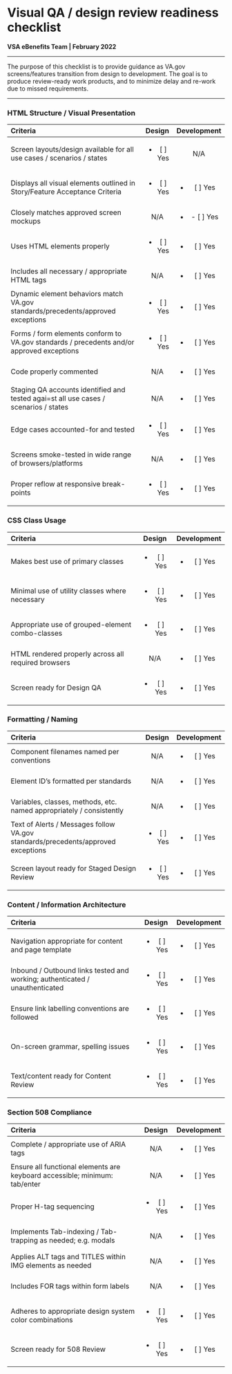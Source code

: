 # Visual QA / design review readiness checklist
**VSA eBenefits Team | February 2022**

---

The purpose of this checklist is to provide guidance as VA.gov screens/features transition from design to development. The goal is to produce review-ready work products, and to minimize delay and re-work due to missed requirements.

---

### HTML Structure / Visual Presentation
| Criteria | Design | Development |
| :---------- | :----------: | :----------: |
| Screen layouts/design available for all use cases / scenarios / states | <ul><li>[ ] Yes</li></ul> | N/A |
| Displays all visual elements outlined in Story/Feature Acceptance Criteria | <ul><li>[ ] Yes</li></ul> | <ul><li>[ ] Yes</li></ul> |
| Closely matches approved screen mockups | N/A | <ul><li>- [ ] Yes</li></ul> |
| Uses HTML elements properly | <ul><li>[ ] Yes</li></ul> | <ul><li>[ ] Yes</li></ul> |
| Includes all necessary / appropriate HTML tags |  N/A  | <ul><li>[ ] Yes</li></ul> | 
| Dynamic element behaviors match VA.gov standards/precedents/approved exceptions | <ul><li>[ ] Yes</li></ul> | <ul><li>[ ] Yes</li></ul> | 
| Forms / form elements conform to VA.gov standards / precedents and/or approved exceptions | <ul><li>[ ] Yes</li></ul> | <ul><li>[ ] Yes</li></ul> |
| Code properly commented |  N/A  | <ul><li>[ ] Yes</li></ul> |
| Staging QA accounts identified and tested agai=st all use cases / scenarios / states |  N/A  | <ul><li>[ ] Yes</li></ul> |
| Edge cases accounted-for and tested | <ul><li>[ ] Yes</li></ul> | <ul><li>[ ] Yes</li></ul> |
| Screens smoke-tested in wide range of browsers/platforms |  N/A  | <ul><li>[ ] Yes</li></ul> |
| Proper reflow at responsive break-points | <ul><li>[ ] Yes</li></ul> | <ul><li>[ ] Yes</li></ul> |

### CSS Class Usage
| Criteria | Design | Development |
| :---------- | :----------: | :----------: |
| Makes best use of primary classes | <ul><li>[ ] Yes</li></ul> | <ul><li>[ ] Yes</li></ul> |
| Minimal use of utility classes where necessary | <ul><li>[ ] Yes</li></ul> | <ul><li>[ ] Yes</li></ul> |
| Appropriate use of grouped-element combo-classes | <ul><li>[ ] Yes</li></ul> | <ul><li>[ ] Yes</li></ul> |
| HTML rendered properly across all required browsers |  N/A  | <ul><li>[ ] Yes</li></ul> |
| Screen ready for Design QA | <ul><li>[ ] Yes</li></ul> | <ul><li>[ ] Yes</li></ul> |

### Formatting / Naming
| Criteria | Design | Development |
| :---------- | :----------: | :----------: |
| Component filenames named per conventions |  N/A  | <ul><li>[ ] Yes</li></ul> |
| Element ID’s formatted per standards |  N/A  | <ul><li>[ ] Yes</li></ul> |
| Variables, classes, methods, etc. named appropriately / consistently |  N/A  | <ul><li>[ ] Yes</li></ul> |
| Text of Alerts / Messages follow VA.gov standards/precedents/approved exceptions | <ul><li>[ ] Yes</li></ul> | <ul><li>[ ] Yes</li></ul> |
| Screen layout ready for Staged Design Review | <ul><li>[ ] Yes</li></ul> | <ul><li>[ ] Yes</li></ul> |

### Content / Information Architecture
| Criteria | Design | Development |
| :---------- | :----------: | :----------: |
| Navigation appropriate for content and page template | <ul><li>[ ] Yes</li></ul> | <ul><li>[ ] Yes</li></ul> |
| Inbound / Outbound links tested and working; authenticated / unauthenticated | <ul><li>[ ] Yes</li></ul> | <ul><li>[ ] Yes</li></ul> |
| Ensure link labelling conventions are followed | <ul><li>[ ] Yes</li></ul> | <ul><li>[ ] Yes</li></ul> |
| On-screen grammar, spelling issues | <ul><li>[ ] Yes</li></ul> | <ul><li>[ ] Yes</li></ul> |
| Text/content ready for Content Review | <ul><li>[ ] Yes</li></ul> | <ul><li>[ ] Yes</li></ul> |

### Section 508 Compliance
| Criteria | Design | Development |
| :---------- | :----------: | :----------: |
| Complete / appropriate use of ARIA tags |  N/A  | <ul><li>[ ] Yes</li></ul> |
| Ensure all functional elements are keyboard accessible; minimum: tab/enter |  N/A  | <ul><li>[ ] Yes</li></ul> |
| Proper H-tag sequencing | <ul><li>[ ] Yes</li></ul> | <ul><li>[ ] Yes</li></ul> |
| Implements Tab-indexing / Tab-trapping as needed; e.g. modals |  N/A  | <ul><li>[ ] Yes</li></ul> |
| Applies ALT tags and TITLES within IMG elements as needed |  N/A  | <ul><li>[ ] Yes</li></ul> |
| Includes FOR tags within form labels |  N/A  | <ul><li>[ ] Yes</li></ul> |
| Adheres to appropriate design system color combinations | <ul><li>[ ] Yes</li></ul> | <ul><li>[ ] Yes</li></ul> |
| Screen ready for 508 Review | <ul><li>[ ] Yes</li></ul> | <ul><li>[ ] Yes</li></ul> |
